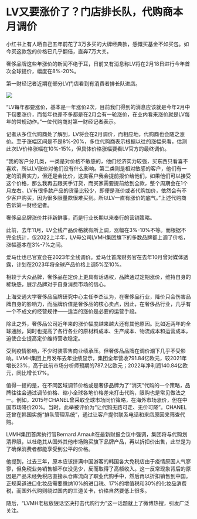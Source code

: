 # LV又要涨价了？门店排长队，代购商本月调价

小红书上有人晒自己五年前花了3万多买的大牌经典款，感慨买基金不如买包。如今买这款包的价格已几乎翻倍，直奔7万大关。

奢侈品牌这些年涨价的新闻不绝于耳，日前又有消息称LV将在2月18日进行今年首次全球提价，幅度在8%-20%。

第一财经记者近期在部分LV门店看到有消费者排长队进店。

![](https://inews.gtimg.com/newsapp_bt/0/15649385936/1000)

“LV每年都要涨价，基本是一年涨价2次，目前我们得到的消息应该就是今年2月中下旬要涨价，而每年也差不多都是在2月会有一轮涨价，在业内看来涨价就是LV每年的常规动作。”一位代购商对第一财经记者表示。

记者从多位代购商处了解到，LV将会在2月调价，而相应地，代购商也会随之涨价。至于涨幅区间是不是8%-20%，多位代购商表示根据以往的涨幅来看，估测此次LV价格涨幅在10%-15%，但具体价格涨幅要看LV官方的最终调价。

“我的客户分几类，一类是对价格不敏感的，他们经济实力较强，买东西只看喜不喜欢，所以LV涨价对他们没有什么影响。第二类则是相对敏感的客户，他们有一定的消费实力，但还是会比价，这类客户我会提前报价给他们，如果他们可以接受这个价格，那么我再去跟买手订货，而买家需要提前给到全款，整个周期会在1个月左右。LV有很多款产品的货量比较少，即便是涨价或者代购加价，依然会有不少客户购买，因为很多限量款很难买到。所以LV一直有涨价的底气。”上述代购商告诉第一财经记者。

奢侈品品牌涨价并非新鲜事，而是行业长期以来奉行的营销策略。

此前，去年11月，LV全线产品价格就有所上调，涨幅在3%-10%不等。而根据不完全统计，仅2022上半年，LV母公司LVMH集团旗下的多数品牌都上调了价格，涨幅基本在3%-7%之间。

爱马仕也已官宣会在2023年全线调价。爱马仕首席财务官在去年10月曾对媒体透露，计划在2023年将全球产品价格上调5%至10%。

相较于大众品牌，奢侈品在定价上更具有话语权，品牌通过定期涨价，维持自身的稀缺感，展示品牌对于自身消费市场的信心。

上海交通大学奢侈品品牌研究中心主任李杰认为，在奢侈品行业，降价只会伤害品牌自身的影响力，而品牌价值是奢侈品的核心卖点，因此，在奢侈品行业，几乎有一个不成文的经营规律——适当的涨价是必要的运营手段。

除此之外，奢侈品公司近年来的涨价幅度越来越大还有其他原因。比如近两年的全球通胀，同时也提高了各行各业的原材料成本、生产成本、物流成本和运营成本，迫使企业提高定价维持营收稳定。

受到疫情影响，不少时装零售商业绩承压。但奢侈品品牌在调价潮下几乎不受影响。LVMH集团上月发布去年业绩显示，集团全年营收791.84亿欧元，较2021年增长23%，高于此前市场分析师预期的787.2亿欧元；2022年净利润140.84亿欧元，同比增长17%。

值得一提的是，在不同区域调节价格或是奢侈品牌为了“消灭”代购的一个策略，品牌往往会通过调节价格、缩小全球各地价格差来打击代购，限购也是常见做法之一。例如，2015年CHANEL曾采取全球市场同价策略，在海外市场涨价，但在中国市场降价20%。当时，此举被评价为“让代购无路可走、无价可降”。CHANEL还曾在韩国实施“排队管理系统”，通过让客户提供联系电话和来店原因来筛查代购。

LVMH集团首席执行官Bernard
Arnault在最新财报会议中强调，集团将与代购划清界限，以杜绝其从国外其他市场购买旗下品牌产品，再以折扣价出售，此举是为了确保消费者都能享受到公平的价格。

他提到，过去三年，原本应该挤满中国游客的韩国各大免税店由于疫情原因人气寥寥，但免税业务销售额不仅没见少，反而取得了高额收入。这一反常现象背后的原因是产品未经免税店直接从仓库流向了职业代购手中，然后再以折扣销售到中国。正规渠道进口化妆品需要缴纳10%的进口税、17%的增值税和30%的化妆品消费税，而国外代购则绕过国内的三道关卡，价格自然要低上很多。

随后，“LVMH老板放狠话坚决打击代购行为”这一话题就上了微博热搜，引发广泛关注。


